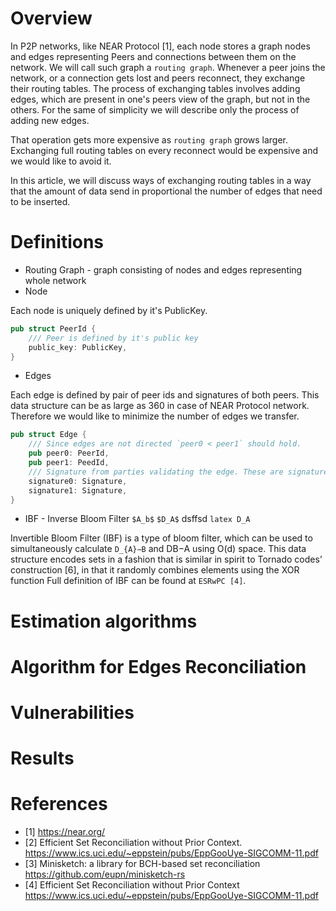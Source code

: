 # Overview
In P2P networks, like NEAR Protocol [1], each node stores a graph nodes and edges representing Peers and connections between them on the network.
We will call such graph a `routing graph`. Whenever a peer joins the network, or a connection gets lost and peers reconnect,
they exchange their routing tables. The process of exchanging tables involves adding edges, which are present in one's peers view of the graph, but not in the others. 
For the same of simplicity we will describe only the process of adding new edges.

That operation gets more expensive as `routing graph` grows larger. Exchanging full routing tables on every reconnect would be expensive and we would like to avoid it.

In this article, we will discuss ways of exchanging routing tables in a way that the amount of data send in proportional the number of edges that need to be inserted.

# Definitions
* Routing Graph - graph consisting of nodes and edges representing whole network
* Node

Each node is uniquely defined by it's PublicKey.
```rust
pub struct PeerId {
    /// Peer is defined by it's public key
    public_key: PublicKey,
}
```
* Edges

Each edge is defined by pair of peer ids and signatures of both peers. This data structure can be as large as 360 in case of NEAR Protocol network. Therefore we would like to minimize the number of edges we transfer.
```rust
pub struct Edge {
    /// Since edges are not directed `peer0 < peer1` should hold.
    pub peer0: PeerId,
    pub peer1: PeedId,
    /// Signature from parties validating the edge. These are signature of the added edge.
    signature0: Signature,
    signature1: Signature,
}

```
* IBF - Inverse Bloom Filter
`$A_b$`
`$D_A$`
  dsffsd
```latex D_A```
  
Invertible Bloom Filter (IBF) is a type of bloom filter, which can be used to simultaneously calculate `D_{A}−B` and DB−A using O(d) space. This
  data structure encodes sets in a fashion that is similar in spirit to
  Tornado codes’ construction [6], in that it randomly combines elements using the XOR function
Full definition of IBF can be found at `ESRwPC [4]`.

# Estimation algorithms

# Algorithm for Edges Reconciliation

# Vulnerabilities

# Results

# References
- [1] https://near.org/
- [2] Efficient Set Reconciliation without Prior Context. https://www.ics.uci.edu/~eppstein/pubs/EppGooUye-SIGCOMM-11.pdf
- [3] Minisketch: a library for BCH-based set reconciliation https://github.com/eupn/minisketch-rs
- [4] Efficient Set Reconciliation without Prior Context https://www.ics.uci.edu/~eppstein/pubs/EppGooUye-SIGCOMM-11.pdf
